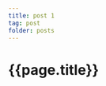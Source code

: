```yaml
---
title: post 1
tag: post
folder: posts
---
```


# {{page.title}}

<script type="module" src="{{ "post.js" | asset }}"></script>
